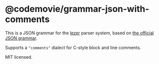 # @codemovie/grammar-json-with-comments

This is a JSON grammar for the [lezer](https://lezer.codemirror.net/) parser system, based on [the official JSON grammar](https://github.com/lezer-parser/json).

Supports a `"comments"` dialect for C-style block and line comments.

MIT licensed.
